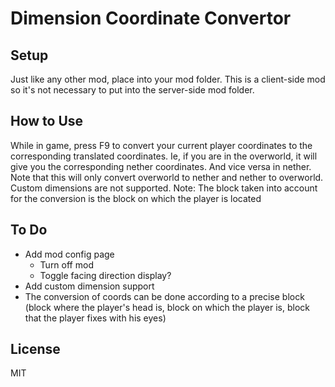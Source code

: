 # Dimension Coordinate Convertor

## Setup
Just like any other mod, place into your mod folder. This is a client-side mod so it's not necessary to put into the server-side mod folder.

## How to Use
While in game, press F9 to convert your current player coordinates to the corresponding translated coordinates. Ie, if you are in the overworld, it will give you the corresponding nether coordinates. And vice versa in nether. Note that this will only convert overworld to nether and nether to overworld. Custom dimensions are not supported.
Note: The block taken into account for the conversion is the block on which the player is located


## To Do 
- Add mod config page
  - Turn off mod 
  - Toggle facing direction display?
- Add custom dimension support
- The conversion of coords can be done according to a precise block (block where the player's head is, block on which the player is, block that the player fixes with his eyes)

## License
MIT